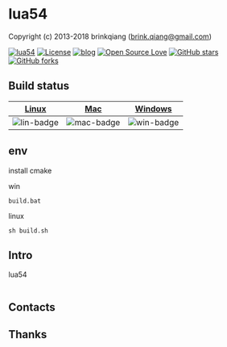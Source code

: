 # lua54

Copyright (c) 2013-2018 brinkqiang (brink.qiang@gmail.com)

[![lua54](https://img.shields.io/badge/brinkqiang-lua54-blue.svg?style=flat-square)](https://github.com/brinkqiang/lua54)
[![License](https://img.shields.io/badge/license-MIT-brightgreen.svg)](https://github.com/brinkqiang/lua54/blob/master/LICENSE)
[![blog](https://img.shields.io/badge/Author-Blog-7AD6FD.svg)](https://brinkqiang.github.io/)
[![Open Source Love](https://badges.frapsoft.com/os/v3/open-source.png)](https://github.com/brinkqiang)
[![GitHub stars](https://img.shields.io/github/stars/brinkqiang/lua54.svg?label=Stars)](https://github.com/brinkqiang/lua54) 
[![GitHub forks](https://img.shields.io/github/forks/brinkqiang/lua54.svg?label=Fork)](https://github.com/brinkqiang/lua54)

## Build status
| [Linux][lin-link] | [Mac][mac-link] | [Windows][win-link] |
| :---------------: | :----------------: | :-----------------: |
| ![lin-badge]      | ![mac-badge]       | ![win-badge]        |

[lin-badge]: https://github.com/brinkqiang/lua54/workflows/linux/badge.svg "linux build status"
[lin-link]:  https://github.com/brinkqiang/lua54/actions/workflows/linux.yml "linux build status"
[mac-badge]: https://github.com/brinkqiang/lua54/workflows/mac/badge.svg "mac build status"
[mac-link]:  https://github.com/brinkqiang/lua54/actions/workflows/mac.yml "mac build status"
[win-badge]: https://github.com/brinkqiang/lua54/workflows/win/badge.svg "win build status"
[win-link]:  https://github.com/brinkqiang/lua54/actions/workflows/win.yml "win build status"

## env
install cmake

win
```
build.bat
```

linux
```
sh build.sh
```

## Intro
lua54
```cpp
```
## Contacts

## Thanks
